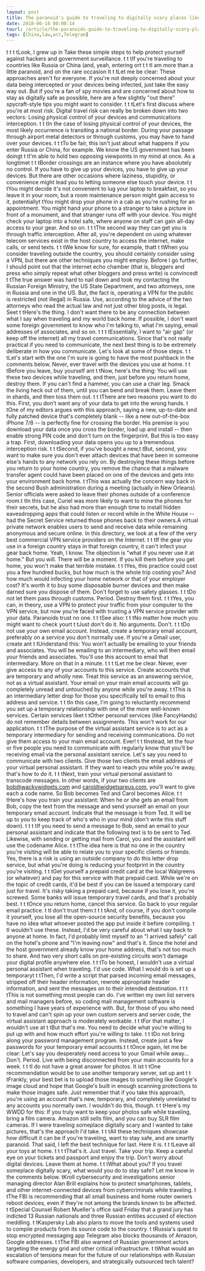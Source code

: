```yaml
---
layout: post
title: The paranoid's guide to traveling to digitally scary places like Russia or China
date: 2018-06-18 00:00:14
tourl: /article/the-paranoids-guide-to-traveling-to-digitally-scary-places-like-russia-or-china/
tags: [China,law,act,Telegram]
---
```

 t t t tLook, I grew up in Take these simple steps to help protect yourself against hackers and government surveillance. t t tIf you're traveling to countries like Russia or China (and, yeah, entering ort t t tI am more than a little paranoid, and on the rare occasion It t tLet me be clear: These approaches aren't for everyone. If you're not deeply concerned about your data being intercepted or your devices being infected, just take the easy way out. But if you're a fan of spy movies and are concerned about how to stay as digitally safe as possible, here are a few slightly "out there" spycraft-style tips you might want to consider. t t tLet's first discuss where you're at most risk. Digital travel risk can really be broken down into two vectors: Losing physical control of your devices and communications interception. t t tIn the case of losing physical control of your devices, the most likely occurrence is transiting a national border. During your passage through airport metal detectors or through customs, you may have to hand over your devices. t t tTo be fair, this isn't just about what happens if you enter Russia or China, for example. We know the US government has been doingt t tI'm able to hold two opposing viewpoints in my mind at once. As a longtimet t t tBorder crossings are an instance where you have absolutely no control. If you have to give up your devices, you have to give up your devices. But there are other occasions where laziness, stupidity, or convenience might lead you to letting someone else touch your device. t t tYou might decide it's not convenient to lug your laptop to breakfast, so you leave it in your room, but a room maintenance person might gain access to it, potentiallyt tYou might drop your phone in a cab as you're rushing for an appointment. You might hand your phone to a stranger to take a picture in front of a monument, and that stranger runs off with your device. You might check your laptop into a hotel safe, where anyone on staff can gain all-day access to your gear. And so on. t t tThe second way they can get you is through traffic interception. After all, you're dependent on using whatever telecom services exist in the host country to access the internet, make calls, or send texts. t t tWe know for sure, for example, thatt t tWhen you consider traveling outside the country, you should certainly consider using a VPN, but there are other techniques you might employ. Before I go further, I should point out that the internet echo chamber (that is, bloggers and press who simply repeat what other bloggers and press write) is convincedt t tThe true answer was hard to nail down and took my contacting the Russian Foreign Ministry, the US State Department, and two attorneys, one in Russia and one in the US. But, the fact is, operating a VPN for the public is restricted (not illegal) in Russia. Use, according to the advice of the two attorneys who read the actual law and not just other blog posts, is legal. Seet t tHere's the thing. I don't want there to be any connection between what I say when traveling and my world back home. If possible, I don't want some foreign government to know who I'm talking to, what I'm saying, email addresses of associates, and so on. t t t tEssentially, I want to "air gap" (or keep off the internet) all my travel communications. Since that's not really practical if you need to communicate, the next best thing is to be extremely deliberate in how you communicate. Let's look at some of those steps. t t tLet's start with the one I'm sure is going to have the most pushback in the comments below. Never, ever travel with the devices you use at home. t t tBefore you leave, buy yourself ant t tNow, here's the thing: You will use these two devices while traveling, and then, just before you return home, destroy them. If you can't find a hammer, you can use a chair leg. Smack the living heck out of them, until you can bend and break them. Leave them in shards, and then toss them out. t t tThere are two reasons you want to do this. First, you don't want any of your data to get into the wrong hands. t tOne of my editors argues with this approach, saying a new, up-to-date and fully patched device that's completely blank -- like a new out-of-the-box iPhone 7/8 -- is perfectly fine for crossing the border. His premise is you download your data once you cross the border, load up and install -- then enable strong PIN code and don't turn on the fingerprint. But this is too easy a trap. First, downloading your data opens you up to a tremendous interception risk. t t tSecond, if you've bought a new,t tBut, second, you want to make sure you don't ever attach devices that have been in someone else's hands to any network you rely on. By destroying these things before you return to your home country, you remove the chance that a malware transfer agent could have been placed on one of the devices and gets into your environment back home. t tThis was actually the concern way back in the second Bush administration during a meeting (actually in New Orleans). Senior officials were asked to leave their phones outside of a conference room.t tIn this case, Curiel was more likely to want to mine the phones for their secrets, but he also had more than enough time to install hidden eavesdropping apps that could listen or record while in the White House -- had the Secret Service returned those phones back to their owners.A virtual private network enables users to send and receive data while remaining anonymous and secure online. In this directory, we look at a few of the very best commercial VPN service providers on the Internet. t t tIf the gear you use in a foreign country stays in that foreign country, it can't infect your gear back home. Yeah, I know. The objection is "what if you never use it at home." But you will. There will be a moment. If you kill them before you get home, you won't make that terrible mistake. t t tYes, this practice could cost you a few hundred bucks, but how much is the whole trip costing you? And how much would infecting your home network or that of your employer cost? It's worth it to buy some disposable burner devices and then make darned sure you dispose of them. Don't forget to use safety glasses. t t tDo not let them pass through customs. Period. Destroy them first. t t tYes, you can, in theory, use a VPN to protect your traffic from your computer to the VPN service, but now you're faced with trusting a VPN service provider with your data. Paranoids trust no one. t t tSee also: t t tNo matter how much you might want to check yourt t tJust don't do it. No arguments. Don't. t t tDo not use your own email account. Instead, create a temporary email account, preferably on a service you don't normally use. If you're a Gmail user, create ant t tUnderstand this: You won't actually be emailing to your friends and associates. You will be emailing to an intermediary, who will then email your friends and associates. You'll use this account to email that intermediary. More on that in a minute. t t t tLet me be clear. Never, ever give access to any of your accounts to this service. Create accounts that are temporary and wholly new. Treat this service as an answering service, not as a virtual assistant. Your email on your main email accounts will go completely unread and untouched by anyone while you're away. t tThis is an intermediary letter drop for those you specifically tell to email to this address and service. t t tIn this case, I'm going to reluctantly recommend you set up a temporary relationship with one of the more well-known services. Certain services liket t tOther personal services (like FancyHands) do not remember details between assignments. This won't work for our application. t t tThe purpose of the virtual assistant service is to act as a temporary intermediary for sending and receiving communications. Do not give them access to your main email account. Ever! t t tInstead, let the four or five people you need to communicate with regularly know that you'll be receiving email via the personal assistant service. Let's say you need to communicate with two clients. Give those two clients the email address of your virtual personal assistant. If they want to reach you while you're away, that's how to do it. t t tNext, train your virtual personal assistant to transcode messages. In other words, if your two clients are bob@wackywidgets.com and carol@widgetsareus.com, you'll want to give each a code name. So Bob becomes Ted and Carol becomes Alice. t t tHere's how you train your assistant: When he or she gets an email from Bob, copy the text from the message and send yourself an email on your temporary email account. Indicate that the message is from Ted. It will be up to you to keep track of who's who in your mind (don't write this stuff down). t t t tIf you need to send a message to Bob, send an email to your personal assistant and indicate that the following text is to be sent to Ted. Likewise, with sending or getting mail from Carol, you and the assistant will use the codename Alice. t t tThe idea here is that no one in the country you're visiting will be able to relate you to your specific clients or friends. Yes, there is a risk is using an outside company to do this letter drop service, but what you're doing is reducing your footprint in the country you're visiting. t t tGet yourself a prepaid credit card at the local Walgreens (or whatever) and pay for this service with that prepaid card. While we're on the topic of credit cards, it'd be best if you can be issued a temporary card just for travel. It's risky taking a prepaid card, because if you lose it, you're screwed. Some banks will issue temporary travel cards, and that's probably best. t t tOnce you return home, cancel this service. Go back to your regular email practice. t tI don't trust them.t t t tAnd, of course, if you don't compile it yourself, you lose all the open-source security benefits, because you have no idea what whoever posted the app put inside it before compiling. t tI wouldn't use these. Instead, I'd be very careful about what I say back to anyone at home. In fact, I'd probably limit myself to an "I arrived safely" call on the hotel's phone and "I'm leaving now" and that's it. Since the hotel and the host government already know your home address, that's not too much to share. And two very short calls on pre-existing circuits won't damage your digital profile anywhere else. t t tTo be honest, I wouldn't use a virtual personal assistant when traveling. I'd use code. What I would do is set up a temporaryt t tThen, I'd write a script that parsed incoming email messages, stripped off their header information, rewrote appropriate header information, and sent the messages on to their intended destination. t t t tThis is not something most people can do. I've written my own list servers and mail managers before, so coding mail management software is something I have years of experience with. But, for those of you who need to travel and can't spin up your own custom servers and server code, the virtual assistant approach is moderately workable. t t tFor that matter, I wouldn't use at t tBut that's me. You need to decide what you're willing to put up with and how much effort you're willing to take. t t tDo not bring along your password management program. Instead, create just a few passwords for your temporary email accounts.t t tOnce again, let me be clear: Let's say you desperately need access to your Gmail while away... Don't. Period. Live with being disconnected from your main accounts for a week. t t tI do not have a great answer for photos. It ist t tOne recommendation would be to use another temporary server, set up ant t t tFrankly, your best bet is to upload those images to something like Google's image cloud and hope that Google's built in enough scanning protections to make those images safe. Just remember that if you take this approach, you're using an account that's new, temporary, and completely unrelated to any accounts you normally own. I wouldn't do this, though. t t tHere's my WWDD for this: If you truly want to keep your photos safe while traveling, bring a film camera. Amazon still sells film, and you can buy SLR film cameras. If I were traveling someplace digitally scary and I wanted to take pictures, that's the approach I'd take. t t tAll these techniques showcase how difficult it can be if you're traveling, want to stay safe, and are smartly paranoid. That said, I left the best technique for last. Here it is. t t tLeave all your toys at home. t t t tThat's it. Just travel. Take your trip. Keep a careful eye on your tickets and passport and enjoy the trip. Don't worry about digital devices. Leave them at home. t t tWhat about you? If you travel someplace digitally scary, what would you do to stay safe? Let me know in the comments below. tKroll cybersecurity and investigations senior managing director Alan Brill explains how to protect smartphones, tablets, and other internet-connected devices from cybercriminals while traveling. t tThe FBI is recommending that all small business and home router owners reboot devices, even if they're not among the brands known to be affected. t tSpecial Counsel Robert Mueller's office said Friday that a grand jury has indicted 13 Russian nationals and three Russian entities accused of election meddling. t tKaspersky Lab also plans to move the tools and systems used to compile products from its source code to the country. t tRussia's quest to stop encrypted messaging app Telegram also blocks thousands of Amazon, Google addresses. t tThe FBI also warned of Russian government actors targeting the energy grid and other critical infrastructure. t tWhat would an escalation of tensions mean for the future of our relationships with Russian software companies, developers, and strategically outsourced tech talent?